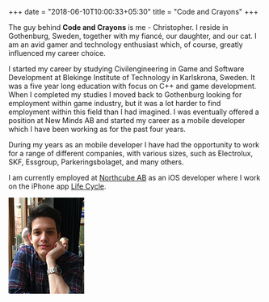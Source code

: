 +++
date = "2018-06-10T10:00:33+05:30"
title = "Code and Crayons"
+++

The guy behind **Code and Crayons** is me - Christopher. I reside in Gothenburg, Sweden, together with my fiancé, our daughter, and our cat. I am an avid gamer and technology enthusiast which, of course, greatly influenced my career choice.

I started my career by studying Civilengineering in Game and Software Development at Blekinge Institute of Technology in Karlskrona, Sweden. It was a five year long education with focus on C++ and game development. When I completed my studies I moved back to Gothenburg looking for employment within game industry, but it was a lot harder to find employment within this field than I had imagined. I was eventually offered a position at New Minds AB and started my career as a mobile developer which I have been working as for the past four years.

During my years as an mobile developer I have had the opportunity to work for a range of different companies, with various sizes, such as Electrolux, SKF, Essgroup, Parkeringsbolaget, and many others.

I am currently employed at [Northcube AB][2] as an iOS developer where I work on the iPhone app [Life Cycle][3].

![This is me][1]

[1]: img/me.png
[2]: http://northcube.com
[3]: https://itunes.apple.com/us/app/life-cycle-track-your-time/id1064955217?mt=8